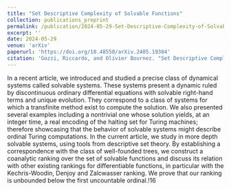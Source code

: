 ```yaml
---
title: "Set Descriptive Complexity of Solvable Functions"
collection: publications_preprint
permalink: /publication/2024-05-29-Set-Descriptive-Complexity-of-Solvable-Functions
excerpt: ''
date: 2024-05-29
venue: 'arXiv'
paperurl: 'https://doi.org/10.48550/arXiv.2405.19304'
citation: 'Gozzi, Riccardo, and Olivier Bournez. "Set Descriptive Complexity of Solvable Functions." arXiv e-prints (2024): arXiv-2405.'
---
```


In a recent article, we introduced and studied a precise class of dynamical systems called solvable systems. These systems present a dynamic ruled by discontinuous ordinary differential equations with solvable right-hand terms and unique evolution. They correspond to a class of systems for which a transfinite method exist to compute the solution. We also presented several examples including a nontrivial one whose solution yields, at an integer time, a real encoding of the halting set for Turing machines; therefore showcasing that the behavior of solvable systems might describe ordinal Turing computations. In the current article, we study in more depth solvable systems, using tools from descriptive set theory. By establishing a correspondence with the class of well-founded trees, we construct a coanalytic ranking over the set of solvable functions and discuss its relation with other existing rankings for differentiable functions, in particular with the Kechris-Woodin, Denjoy and Zalcwasser ranking. We prove that our ranking is unbounded below the first uncountable ordinal.!16